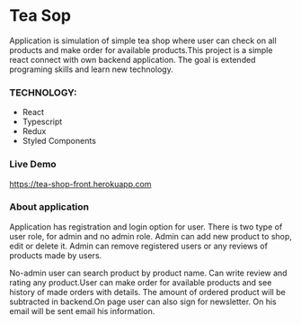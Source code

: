# Tea Sop

Application is simulation of simple tea shop where user can check on all products and make order for available products.This project is a simple react  connect with own backend application.
The goal is extended programing skills and learn new technology.

### TECHNOLOGY:
- React
- Typescript
- Redux
- Styled Components

### Live Demo
https://tea-shop-front.herokuapp.com

### About application
Application has registration and login option for user. There is two type of user role, for admin and no admin role. 
Admin can add new product to shop, edit or delete it. Admin can remove registered users or any reviews of products 
made by users.

No-admin user can search product by product name. Can write review and rating any product.User can make order for available
products and see history of made orders with details. The amount of ordered product will be subtracted in backend.On 
page user can also sign for newsletter. On his email will be sent email his information.


